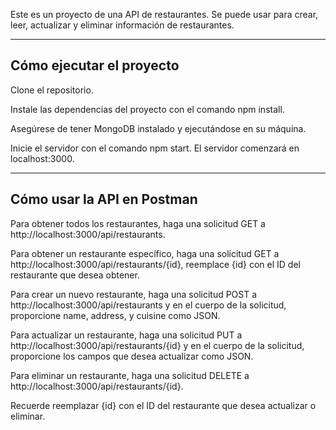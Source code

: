 Este es un proyecto de una API de restaurantes. Se puede usar para crear, leer, actualizar y eliminar información de restaurantes.

------------------------------
Cómo ejecutar el proyecto
------------------------------

Clone el repositorio.

Instale las dependencias del proyecto con el comando npm install.

Asegúrese de tener MongoDB instalado y ejecutándose en su máquina.

Inicie el servidor con el comando npm start. El servidor comenzará en localhost:3000.

------------------------------
Cómo usar la API en Postman
------------------------------

Para obtener todos los restaurantes, haga una solicitud GET a http://localhost:3000/api/restaurants.

Para obtener un restaurante específico, haga una solicitud GET a http://localhost:3000/api/restaurants/{id}, reemplace {id} con el ID del restaurante que desea obtener.

Para crear un nuevo restaurante, haga una solicitud POST a http://localhost:3000/api/restaurants y en el cuerpo de la solicitud, proporcione name, address, y cuisine como JSON.

Para actualizar un restaurante, haga una solicitud PUT a http://localhost:3000/api/restaurants/{id} y en el cuerpo de la solicitud, proporcione los campos que desea actualizar como JSON.

Para eliminar un restaurante, haga una solicitud DELETE a http://localhost:3000/api/restaurants/{id}.

Recuerde reemplazar {id} con el ID del restaurante que desea actualizar o eliminar.